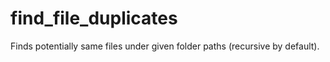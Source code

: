 # find_file_duplicates
Finds potentially same files under given folder paths (recursive by default).
